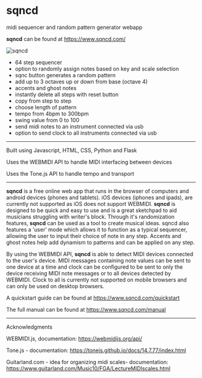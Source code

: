 # sqncd

midi sequencer and random pattern generator webapp

**sqncd** can be found at https://www.sqncd.com/

![sqncd](https://www.sqncd.com/static/css/sqncd-promo.png)

-   64 step sequencer
-   option to randomly assign notes based on key and scale selection
-   sqnc button generates a random pattern
-   add up to 3 octaves up or down from base (octave 4)
-   accents and ghost notes
-   instantly delete all steps with reset button
-   copy from step to step
-   choose length of pattern
-   tempo from 4bpm to 300bpm
-   swing value from 0 to 100
-   send midi notes to an instrument connected via usb
-   option to send clock to all instruments connected via usb

---

Built using Javascript, HTML, CSS, Python and Flask

Uses the WEBMIDI API to handle MIDI interfacing between devices

Uses the Tone.js API to handle tempo and transport

---

**sqncd** is a free online web app that runs in the browser of computers and android devices (phones and tablets). iOS devices (iphones and ipads), are currently not supported as iOS does not support WEBMIDI. **sqncd** is designed to be quick and easy to use and is a great sketchpad to aid musicians struggling with writer's block. Through it's randomization features, **sqncd** can be used as a tool to create musical ideas. sqncd also features a 'user' mode which allows it to function as a typical sequencer, allowing the user to input their choice of note in any step. Accents and ghost notes help add dynamism to patterns and can be applied on any step.

By using the WEBMIDI API, **sqncd** is able to detect MIDI devices connected to the user's device. MIDI messages containing note values can be sent to one device at a time and clock can be configured to be sent to only the device receiving MIDI note messages or to all devices detected by WEBMIDI. Clock to all is currently not supported on mobile browsers and can only be used on desktop browsers.

A quickstart guide can be found at https://www.sqncd.com/quickstart

The full manual can be found at https://www.sqncd.com/manual

---

Acknowledgments

WEBMIDI.js, documentation: https://webmidijs.org/api/

Tone.js - documentation: https://tonejs.github.io/docs/14.7.77/index.html

Guitarland.com - idea for organizing midi scales- documentation: https://www.guitarland.com/Music10/FGA/LectureMIDIscales.html
